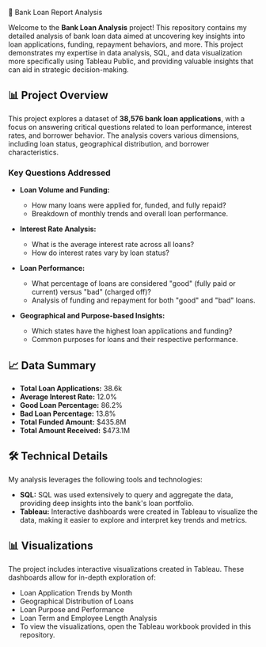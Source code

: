  🏦 Bank Loan Report Analysis

Welcome to the **Bank Loan Analysis** project! This repository contains my detailed analysis of bank loan data aimed at uncovering key insights into loan applications, funding, repayment behaviors, and more. This project demonstrates my expertise in data analysis, SQL, and data visualization more specifically using Tableau Public, and providing valuable insights that can aid in strategic decision-making.

## 📊 Project Overview

This project explores a dataset of **38,576 bank loan applications**, with a focus on answering critical questions related to loan performance, interest rates, and borrower behavior. The analysis covers various dimensions, including loan status, geographical distribution, and borrower characteristics.

### Key Questions Addressed
- **Loan Volume and Funding:**
  - How many loans were applied for, funded, and fully repaid?
  - Breakdown of monthly trends and overall loan performance.

- **Interest Rate Analysis:**
  - What is the average interest rate across all loans?
  - How do interest rates vary by loan status?

- **Loan Performance:**
  - What percentage of loans are considered "good" (fully paid or current) versus "bad" (charged off)?
  - Analysis of funding and repayment for both "good" and "bad" loans.

- **Geographical and Purpose-based Insights:**
  - Which states have the highest loan applications and funding?
  - Common purposes for loans and their respective performance.

## 📈 Data Summary

- **Total Loan Applications:** 38.6k
- **Average Interest Rate:** 12.0%
- **Good Loan Percentage:** 86.2%
- **Bad Loan Percentage:** 13.8%
- **Total Funded Amount:** \$435.8M
- **Total Amount Received:** \$473.1M

## 🛠 Technical Details

My analysis leverages the following tools and technologies:

- **SQL:** SQL was used extensively to query and aggregate the data, providing deep insights into the bank's loan portfolio.
- **Tableau:** Interactive dashboards were created in Tableau to visualize the data, making it easier to explore and interpret key trends and metrics.

## 📊 Visualizations
The project includes interactive visualizations created in Tableau. These dashboards allow for in-depth exploration of:

- Loan Application Trends by Month
- Geographical Distribution of Loans
- Loan Purpose and Performance
- Loan Term and Employee Length Analysis
- To view the visualizations, open the Tableau workbook provided in this repository.

